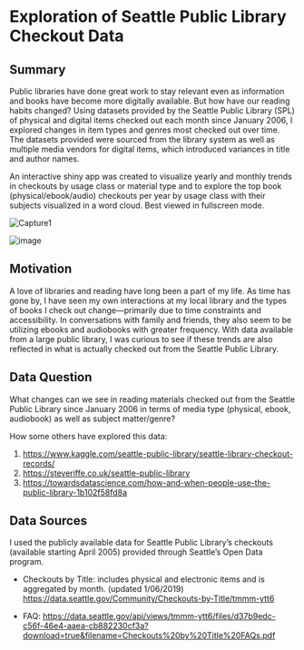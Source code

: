 Exploration of Seattle Public Library Checkout Data
=======================

Summary
-------------
Public libraries have done great work to stay relevant even as information and books have become more digitally available. But how have our reading habits changed? Using datasets provided by the Seattle Public Library (SPL) of physical and digital items checked out each month since January 2006, I explored changes in item types and genres most checked out over time. The datasets provided were sourced from the library system as well as multiple media vendors for digital items, which introduced variances in title and author names. 

An interactive shiny app was created to visualize yearly and monthly trends in checkouts by usage class or material type and to explore the top book (physical/ebook/audio) checkouts per year by usage class with their subjects visualized in a word cloud. Best viewed in fullscreen mode.

![Capture1](https://user-images.githubusercontent.com/42395526/57702126-0321f200-7623-11e9-9ed9-e06fd12ce50b.PNG)

![image](https://user-images.githubusercontent.com/42395526/57702006-bfc78380-7622-11e9-917f-cd19bbf46294.png)





Motivation
-------------
A love of libraries and reading have long been a part of my life. As time has gone by, I have seen my own interactions at my local library and the types of books I check out change—primarily due to time constraints and accessibility. In conversations with family and friends, they also seem to be utilizing ebooks and audiobooks with greater frequency. With data available from a large public library, I was curious to see if these trends are also reflected in what is actually checked out from the Seattle Public Library.

Data Question
-------------
What changes can we see in reading materials checked out from the Seattle Public Library since January 2006 in terms of media type (physical, ebook, audiobook) as well as subject matter/genre? 

How some others have explored this data:
1.	https://www.kaggle.com/seattle-public-library/seattle-library-checkout-records/
2.	https://steveriffe.co.uk/seattle-public-library
3.	https://towardsdatascience.com/how-and-when-people-use-the-public-library-1b102f58fd8a


Data Sources
------------
I used the publicly available data for Seattle Public Library’s checkouts (available starting April 2005) provided through Seattle’s Open Data program. 

* Checkouts by Title: includes physical and electronic items and is aggregated by month. (updated 1/06/2019)
https://data.seattle.gov/Community/Checkouts-by-Title/tmmm-ytt6

* FAQ: https://data.seattle.gov/api/views/tmmm-ytt6/files/d37b9edc-c56f-46e4-aaea-cb882230cf3a?download=true&filename=Checkouts%20by%20Title%20FAQs.pdf
